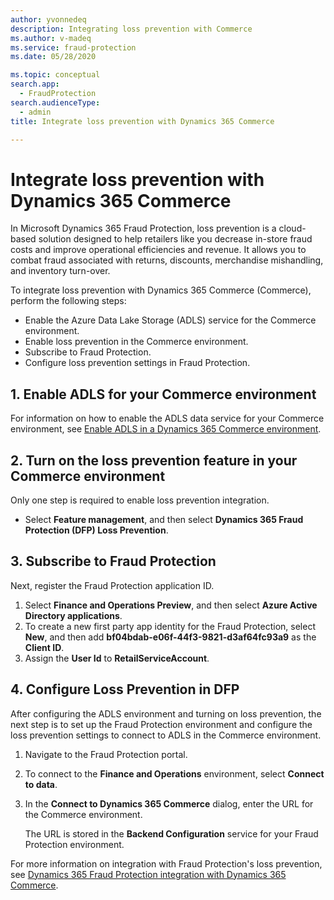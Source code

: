 ```yaml
---
author: yvonnedeq
description: Integrating loss prevention with Commerce
ms.author: v-madeq
ms.service: fraud-protection
ms.date: 05/28/2020

ms.topic: conceptual
search.app: 
  - FraudProtection
search.audienceType:
  - admin
title: Integrate loss prevention with Dynamics 365 Commerce

---
```



# Integrate loss prevention with Dynamics 365 Commerce

In Microsoft Dynamics 365 Fraud Protection, loss prevention is a cloud-based solution designed to help retailers like you decrease in-store fraud costs and improve operational efficiencies and revenue.  It allows you to combat fraud associated with returns, discounts, merchandise mishandling, and inventory turn-over.

To integrate loss prevention with Dynamics 365 Commerce (Commerce), perform the following steps:

- Enable the Azure Data Lake Storage (ADLS) service for the Commerce environment.
- Enable loss prevention in the Commerce environment.
- Subscribe to Fraud Protection.
- Configure loss prevention settings in Fraud Protection. 


## 1.	Enable ADLS for your Commerce environment

For information on how to enable the ADLS data service for your Commerce environment, see [Enable ADLS in a Dynamics 365 Commerce environment](https://nam06.safelinks.protection.outlook.com/?url=https%3A%2F%2Fdocs.microsoft.com%2Fen-us%2Fdynamics365%2Fcommerce%2Fenable-adls-environment&data=02%7C01%7CVenkat.Ganesan%40microsoft.com%7Ccf5b733b8bfe4b0a8a5808d7f9bba9cd%7C72f988bf86f141af91ab2d7cd011db47%7C1%7C0%7C637252456709418649&sdata=yyr87Ca7vxWSiaHT9b5v6zqKsD1MTs3zORC%2B0UZFaRo%3D&reserved=0).

## 2.	Turn on the loss prevention feature in your Commerce environment

Only one step is required to enable loss prevention integration. 

- Select **Feature management**, and then select **Dynamics 365 Fraud Protection (DFP) Loss Prevention**. 

## 3.	Subscribe to Fraud Protection

Next, register the Fraud Protection application ID.

1. Select **Finance and Operations Preview**, and then select **Azure Active Directory applications**.
1. To create a new first party app identity for the Fraud Protection, select **New**, and then add **bf04bdab-e06f-44f3-9821-d3af64fc93a9** as the **Client ID**.
1. Assign the **User Id** to **RetailServiceAccount**.

## 4.	Configure Loss Prevention in DFP

After configuring the ADLS environment and turning on loss prevention, the next step is to set up the Fraud Protection environment and configure the loss prevention settings to connect to ADLS in the Commerce environment. 

1. Navigate to the Fraud Protection portal. 
1. To connect to the **Finance and Operations** environment, select **Connect to data**.
2. In the **Connect to Dynamics 365 Commerce** dialog, enter the URL for the Commerce environment.

    The URL is stored in the **Backend Configuration** service for your Fraud Protection environment.

For more information on integration with Fraud Protection's loss prevention, see [Dynamics 365 Fraud Protection integration with Dynamics 365 Commerce](https://docs.microsoft.com/dynamics365/commerce/dev-itpro/DFP#loss-prevention-in-commerce).


